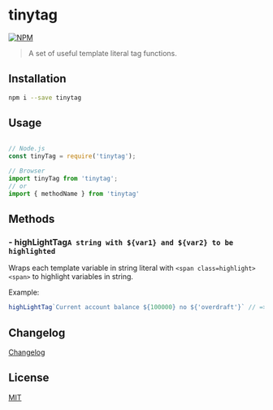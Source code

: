 # tinytag

[![NPM](https://nodei.co/npm/tinytag.png?compact=true)](https://nodei.co/npm/tinytag/)


> A set of useful template literal tag functions.


## Installation

```bash
npm i --save tinytag
```

## Usage

```JavaScript

// Node.js
const tinyTag = require('tinytag');

// Browser
import tinyTag from 'tinytag';
// or 
import { methodName } from 'tinytag'

```

Methods
-------

### - highLightTag`A string with ${var1} and ${var2} to be highlighted`

Wraps each template variable in string literal with `<span class=highlight> <span>`
to highlight variables in string.

Example:

```javascript
highLightTag`Current account balance ${100000} no ${'overdraft'}` // => 'Current account balance <span class=highlight> 1000000 <span> no <span class=highlight> overdraft <span>'
```

## Changelog

[Changelog](./CHANGELOG.md)

## License

[MIT](./LICENSE.txt)

